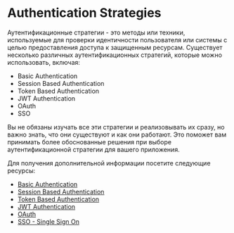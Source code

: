 # Authentication Strategies

Аутентификационные стратегии - это методы или техники, используемые для проверки идентичности пользователя или системы с целью предоставления доступа к защищенным ресурсам. Существует несколько различных аутентификационных стратегий, которые можно использовать, включая:

- Basic Authentication
- Session Based Authentication
- Token Based Authentication
- JWT Authentication
- OAuth
- SSO

Вы не обязаны изучать все эти стратегии и реализовывать их сразу, но важно знать, что они существуют и как они работают. Это поможет вам принимать более обоснованные решения при выборе аутентификационной стратегии для вашего приложения.

Для получения дополнительной информации посетите следующие ресурсы:

- [Basic Authentication](https://roadmap.sh/guides/basic-authentication)
- [Session Based Authentication](https://roadmap.sh/guides/session-authentication)
- [Token Based Authentication](https://roadmap.sh/guides/token-authentication)
- [JWT Authentication](https://roadmap.sh/guides/jwt-authentication)
- [OAuth](https://roadmap.sh/guides/oauth)
- [SSO - Single Sign On](https://roadmap.sh/guides/sso)
